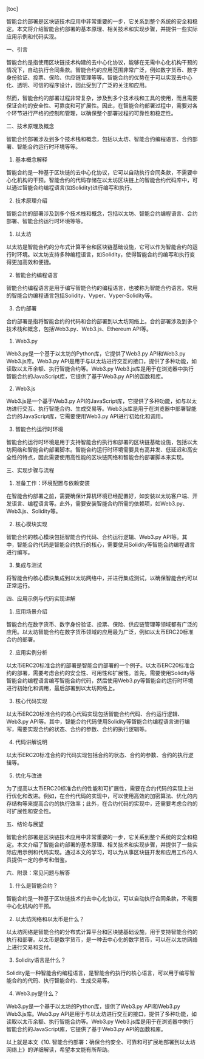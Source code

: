 
[toc]                    
                
                
智能合约部署是区块链技术应用中非常重要的一步，它关系到整个系统的安全和稳定。本文将介绍智能合约部署的基本原理、相关技术和实现步骤，并提供一些实际应用示例和代码实现。

一、引言

智能合约是指使用区块链技术构建的去中心化协议，能够在无需中心化机构干预的情况下，自动执行合同条款。智能合约的应用范围非常广泛，例如数字货币、数字身份验证、投票、保险、供应链管理等等。智能合约的优势在于可以实现去中心化、透明、可信的程序设计，因此受到了广泛的关注和应用。

然而，智能合约的部署过程非常复杂，涉及到多个技术栈和工具的使用，而且需要保证合约的安全性、可靠度和可扩展性。因此，在智能合约部署过程中，需要对各个环节进行严格的控制和管理，以确保整个部署过程的可靠性和稳定性。

二、技术原理及概念

智能合约部署涉及到多个技术栈和概念，包括以太坊、智能合约编程语言、合约部署、智能合约运行时环境等等。

1. 基本概念解释

智能合约是一种基于区块链的去中心化协议，它可以自动执行合同条款，不需要中心化机构的干预。智能合约的代码存储在以太坊区块链上的智能合约代码库中，可以通过智能合约编程语言(如Solidity)进行编写和执行。

2. 技术原理介绍

智能合约的部署涉及到多个技术栈和概念，包括以太坊、智能合约编程语言、合约部署、智能合约运行时环境等等。

1. 以太坊

以太坊是智能合约的分布式计算平台和区块链基础设施，它可以作为智能合约的运行时环境。以太坊支持多种编程语言，如Solidity，使得智能合约的编写和执行变得更加高效和便捷。

2. 智能合约编程语言

智能合约编程语言是用于编写智能合约的编程语言，也被称为智能合约语言。常用的智能合约编程语言包括Solidity、Vyper、Vyper-Solidity等。

3. 合约部署

合约部署是指将智能合约的代码和合约部署到以太坊网络上。合约部署涉及到多个技术栈和概念，包括Web3.py、Web3.js、Ethereum API等。

1. Web3.py

Web3.py是一个基于以太坊的Python库，它提供了Web3.py API和Web3.py Web3.js库。Web3.py API是用于与以太坊进行交互的接口，提供了多种功能，如读取以太币余额、执行智能合约等。Web3.py Web3.js库是用于在浏览器中执行智能合约的JavaScript库，它提供了基于Web3.py API的函数和库。

2. Web3.js

Web3.js是一个基于Web3.py API的JavaScript库，它提供了多种功能，如与以太坊进行交互、执行智能合约、生成交易等。Web3.js库是用于在浏览器中部署智能合约的JavaScript库，它需要使用Web3.py API进行初始化和调用。

3. 智能合约运行时环境

智能合约运行时环境是用于支持智能合约执行和部署的区块链基础设施，包括以太坊网络和智能合约部署脚本。智能合约运行时环境需要具有高并发、低延迟和高安全性的特点，因此需要使用高性能的区块链网络和智能合约部署脚本来实现。

三、实现步骤与流程

1. 准备工作：环境配置与依赖安装

在智能合约部署之前，需要确保计算机环境已经配置好，如安装以太坊客户端、开发语言、编程语言等。此外，需要安装智能合约所需的依赖项，如Web3.py、Web3.js、Solidity等。

2. 核心模块实现

智能合约的核心模块包括智能合约代码、合约运行逻辑、Web3.py API等。其中，智能合约代码是智能合约执行的核心，需要使用Solidity等智能合约编程语言进行编写。

3. 集成与测试

将智能合约核心模块集成到以太坊网络中，并进行集成测试，以确保智能合约可以正常运行。

四、应用示例与代码实现讲解

1. 应用场景介绍

智能合约在数字货币、数字身份验证、投票、保险、供应链管理等领域都有广泛的应用。以太坊智能合约在数字货币领域的应用最为广泛，例如以太币ERC20标准合约的部署。

2. 应用实例分析

以太币ERC20标准合约的部署是智能合约部署的一个例子。以太币ERC20标准合约的部署，需要考虑合约的安全性、可用性和扩展性。首先，需要使用Solidity等智能合约编程语言编写智能合约代码，然后使用Web3.py等智能合约运行时环境进行初始化和调用，最后部署到以太坊网络上。

3. 核心代码实现

以太币ERC20标准合约的核心代码实现包括智能合约代码、合约运行逻辑、Web3.py API等。其中，智能合约代码使用Solidity等智能合约编程语言进行编写，需要实现合约的状态、合约的参数、合约的执行逻辑等。

4. 代码讲解说明

以太币ERC20标准合约的代码实现包括合约的状态、合约的参数、合约的执行逻辑等。

5. 优化与改进

为了提高以太币ERC20标准合约的性能和可扩展性，需要在合约代码的实现上进行优化和改进。例如，在合约代码的实现中，可以使用高效的加密算法、优化的内存结构等来提高合约的执行效率；此外，在合约代码的实现中，还需要考虑合约的可扩展性和安全性。

五、结论与展望

智能合约部署是区块链技术应用中非常重要的一步，它关系到整个系统的安全和稳定。本文介绍了智能合约部署的基本原理、相关技术和实现步骤，并提供了一些实际应用示例和代码实现。通过本文的学习，可以为从事区块链开发和应用工作的人员提供一定的参考和借鉴。

六、附录：常见问题与解答

1. 什么是智能合约？

智能合约是一种基于区块链技术的去中心化协议，可以自动执行合同条款，不需要中心化机构的干预。

2. 以太坊网络和以太币是什么？

以太坊网络是智能合约的分布式计算平台和区块链基础设施，用于支持智能合约的执行和部署。以太币是数字货币，是一种去中心化的数字货币，可以在以太坊网络上进行交易和支付。

3. Solidity语言是什么？

Solidity是一种智能合约编程语言，是智能合约执行的核心语言，可以用于编写智能合约的代码、执行智能合约、生成交易等。

4. Web3.py是什么？

Web3.py是一个基于以太坊的Python库，提供了Web3.py API和Web3.py Web3.js库。Web3.py API是用于与以太坊进行交互的接口，提供了多种功能，如读取以太币余额、执行智能合约等。Web3.py Web3.js库是用于在浏览器中执行智能合约的JavaScript库，它提供了基于Web3.py API的函数和库。

以上就是本文《10. 智能合约部署：确保合约安全、可靠和可扩展地部署到以太坊网络上》的详细解读，希望本文能有所帮助。

